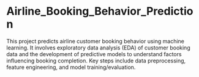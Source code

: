 # Airline_Booking_Behavior_Prediction
This project predicts airline customer booking behavior using machine learning. It involves exploratory data analysis (EDA) of customer booking data and the development of predictive models to understand factors influencing booking completion.  Key steps include data preprocessing, feature engineering, and model training/evaluation.
